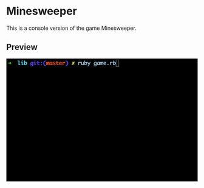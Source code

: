 # Minesweeper

This is a console version of the game Minesweeper.

## Preview

![Minesweeper](minesweeper.gif)